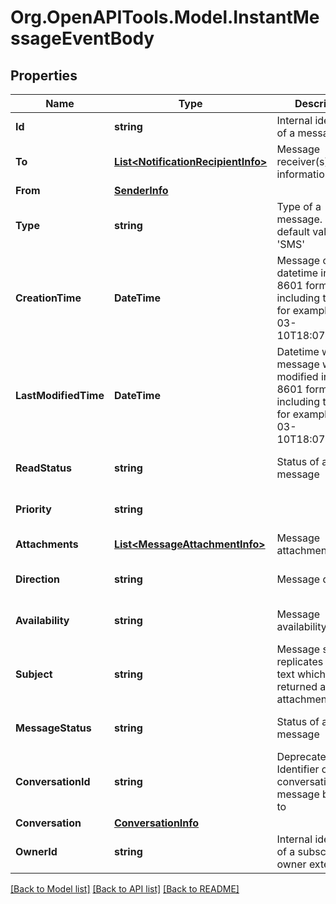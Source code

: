 
# Org.OpenAPITools.Model.InstantMessageEventBody

## Properties

Name | Type | Description | Notes
------------ | ------------- | ------------- | -------------
**Id** | **string** | Internal identifier of a message | [optional] 
**To** | [**List&lt;NotificationRecipientInfo&gt;**](NotificationRecipientInfo.md) | Message receiver(s) information | [optional] 
**From** | [**SenderInfo**](SenderInfo.md) |  | [optional] 
**Type** | **string** | Type of a message. The default value is &#39;SMS&#39; | [optional] 
**CreationTime** | **DateTime** | Message creation datetime in ISO 8601 format including timezone, for example 2016-03-10T18:07:52.534Z | [optional] 
**LastModifiedTime** | **DateTime** | Datetime when the message was modified in ISO 8601 format including timezone, for example 2016-03-10T18:07:52.534Z | [optional] 
**ReadStatus** | **string** | Status of a message | [optional] [default to "Unread"]
**Priority** | **string** |  | [optional] [default to "Normal"]
**Attachments** | [**List&lt;MessageAttachmentInfo&gt;**](MessageAttachmentInfo.md) | Message attachment data | [optional] 
**Direction** | **string** | Message direction | [optional] [default to "Inbound"]
**Availability** | **string** | Message availability status | [optional] [default to "Alive"]
**Subject** | **string** | Message subject. It replicates message text which is also returned as an attachment | [optional] 
**MessageStatus** | **string** | Status of a message | [optional] [default to "Received"]
**ConversationId** | **string** | Deprecated. Identifier of a conversation the message belongs to | [optional] 
**Conversation** | [**ConversationInfo**](ConversationInfo.md) |  | [optional] 
**OwnerId** | **string** | Internal identifier of a subscription owner extension | [optional] 

[[Back to Model list]](../README.md#documentation-for-models)
[[Back to API list]](../README.md#documentation-for-api-endpoints)
[[Back to README]](../README.md)

